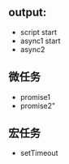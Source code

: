 ## output:
- script start
- async1 start
- async2

## 微任务
- promise1
- promise2"

## 宏任务
- setTimeout
